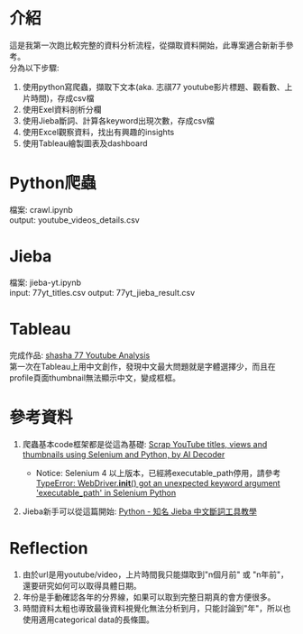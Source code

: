 # 介紹
這是我第一次跑比較完整的資料分析流程，從擷取資料開始，此專案適合新新手參考。</br>
分為以下步驟:
1. 使用python寫爬蟲，擷取下文本(aka. 志祺77 youtube影片標題、觀看數、上片時間)，存成csv檔
2. 使用Exel資料剖析分欄
3. 使用Jieba斷詞、計算各keyword出現次數，存成csv檔
4. 使用Excel觀察資料，找出有興趣的insights
5. 使用Tableau繪製圖表及dashboard


# Python爬蟲
檔案: crawl.ipynb </br>
output: youtube_videos_details.csv

# Jieba
檔案: jieba-yt.ipynb </br>
input: 77yt_titles.csv
output: 77yt_jieba_result.csv

# Tableau
完成作品: [shasha 77 Youtube Analysis](https://public.tableau.com/app/profile/yi.shan.hsieh/viz/shasha77/Dashboard1) </br>
第一次在Tableau上用中文創作，發現中文最大問題就是字體選擇少，而且在profile頁面thumbnail無法顯示中文，變成框框。

# 參考資料
1. 爬蟲基本code框架都是從這為基礎: [Scrap YouTube titles, views and thumbnails using Selenium and Python, by AI Decoder](https://www.youtube.com/watch?v=VQU58dZEFfo)
   * Notice: Selenium 4 以上版本，已經將executable_path停用，請參考 [TypeError: WebDriver.__init__() got an unexpected keyword argument 'executable_path' in Selenium Python](https://stackoverflow.com/questions/76550506/typeerror-webdriver-init-got-an-unexpected-keyword-argument-executable-p)

2. Jieba新手可以從這篇開始: [Python - 知名 Jieba 中文斷詞工具教學](https://blog.kennycoder.io/2020/02/12/Python-%E7%9F%A5%E5%90%8DJieba%E4%B8%AD%E6%96%87%E6%96%B7%E8%A9%9E%E5%B7%A5%E5%85%B7%E6%95%99%E5%AD%B8/)


# Reflection
1. 由於url是用youtube/video，上片時間我只能擷取到"n個月前" 或 "n年前"，還要研究如何可以取得具體日期。
3. 年份是手動確認各年的分界線，如果可以取到完整日期真的會方便很多。
4. 時間資料太粗也導致最後資料視覺化無法分析到月，只能討論到"年"，所以也使用適用categorical data的長條圖。
